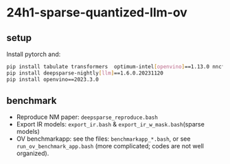 # 24h1-sparse-quantized-llm-ov

## setup

Install pytorch and:

```bash
pip install tabulate transformers  optimum-intel[openvino]==1.13.0 nncf==2.7.0
pip install deepsparse-nightly[llm]==1.6.0.20231120
pip install openvino==2023.3.0
```

## benchmark

- Reproduce NM paper: `deepsparse_reproduce.bash`
- Export IR models: `export_ir.bash` & `export_ir_w_mask.bash`(sparse models)
- OV benchmarkapp: see the files: `benchmarkapp_*.bash`, or see `run_ov_benchmark_app.bash` (more complicated; codes are not well organized).
